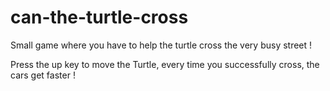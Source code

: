 # can-the-turtle-cross

Small game where you have to help the turtle cross the very busy street ! 

Press the up key to move the Turtle, every time you successfully cross, the cars get faster !
